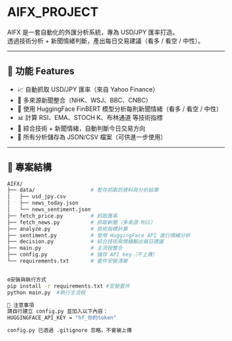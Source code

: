 # AIFX_PROJECT
AIFX 是一套自動化的外匯分析系統，專為 USD/JPY 匯率打造。  
透過技術分析 + 新聞情緒判斷，產出每日交易建議（看多 / 看空 / 中性）。

---

## 🚀 功能 Features

- 📈 自動抓取 USD/JPY 匯率（來自 Yahoo Finance）
- 📰 多來源新聞整合（NHK、WSJ、BBC、CNBC）
- 🤖 使用 HuggingFace FinBERT 模型分析每則新聞情緒（看多 / 看空 / 中性）
- 📊 計算 RSI、EMA、STOCH K、布林通道 等技術指標
- 🧠 綜合技術 + 新聞情緒，自動判斷今日交易方向
- 📂 所有分析儲存為 JSON/CSV 檔案（可供進一步使用）

---

## 📂 專案結構

```bash
AIFX/
├── data/                  # 暫存抓取的資料與分析結果
│   ├── usd_jpy.csv
│   ├── news_today.json
│   └── news_sentiment.json
├── fetch_price.py         # 抓取匯率
├── fetch_news.py          # 抓取新聞（多來源 RSS）
├── analyze.py             # 技術指標計算
├── sentiment.py           # 使用 HuggingFace API 進行情緒分析
├── decision.py            # 綜合技術與情緒輸出每日建議
├── main.py                # 主流程整合
├── config.py              # 儲存 API key（不上傳）
└── requirements.txt       # 套件安裝清單


⚙️安裝與執行方式
pip install -r requirements.txt #安裝套件
python main.py  #執行主流程

🔐 注意事項
請自行建立 config.py 並加入以下內容：
HUGGINGFACE_API_KEY = "hf_你的token"

config.py 已透過 .gitignore 忽略，不會被上傳

